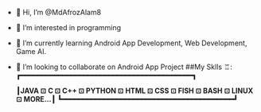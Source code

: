 - 👋 Hi, I’m @MdAfrozAlam8
- 👀 I’m interested in programming
- 🌱 I’m currently learning Android App Development, Web Development, Game AI.
- 💞️ I’m looking to collaborate on Android App Project
##My Sklls ♖:
  **┏━━━━━━━━━━━━━━━━━━━━━━━━━━━━━━━━━━━━━━━━━┓**
  
  **┃JAVA ⊡ C ⊡ C++ ⊡ PYTHON ⊡ HTML ⊡ CSS ⊡ FISH ⊡ BASH ⊡ LINUX ⊡ MORE...┃**
  **┗━━━━━━━━━━━━━━━━━━━━━━━━━━━━━━━━━━━━━━━━━┛**


<!---
MdAfrozAlam8/MdAfrozAlam8 is a ✨ special ✨ repository because its `README.md` (this file) appears on your GitHub profile.
You can click the Preview link to take a look at your changes.
--->
